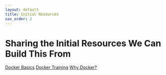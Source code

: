 ```yaml
---
layout: default
title: Initial Resources
nav_order: 2
---
```

# Sharing the Initial Resources We Can Build This From

[Docker Basics](https://countable-ops-manual.readthedocs.io/devops/DEVOPS.html#docker-basics)
[Docker Training](https://countable-ops-manual.readthedocs.io/devops/DOCKER.html)
[Why Docker?](https://countable-ops-manual.readthedocs.io/devops/WHY_DOCKER.html)
